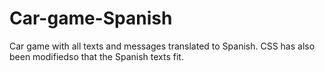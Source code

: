 # Car-game-Spanish
Car game with all texts and messages translated to Spanish. CSS has also been modifiedso that the Spanish texts fit.

